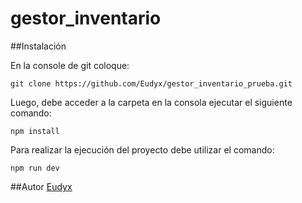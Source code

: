 # gestor_inventario

##Instalación

En la console de git coloque:

~~~
git clone https://github.com/Eudyx/gestor_inventario_prueba.git
~~~

Luego, debe acceder a la carpeta en la consola ejecutar el siguiente comando:

~~~
npm install
~~~

Para realizar la ejecución del proyecto debe utilizar el comando:

~~~
npm run dev
~~~

##Autor
[Eudyx](https://github.com/Eudyx)
